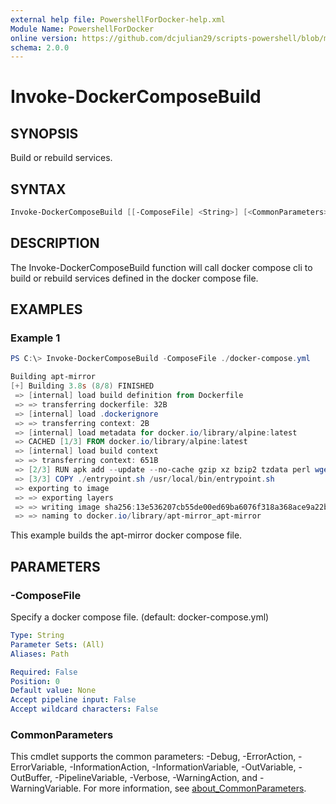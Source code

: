 ```yaml
---
external help file: PowershellForDocker-help.xml
Module Name: PowershellForDocker
online version: https://github.com/dcjulian29/scripts-powershell/blob/main/Modules/PowershellForDocker/docs/Invoke-DockerComposeBuild.md
schema: 2.0.0
---
```


# Invoke-DockerComposeBuild

## SYNOPSIS

Build or rebuild services.

## SYNTAX

```powershell
Invoke-DockerComposeBuild [[-ComposeFile] <String>] [<CommonParameters>]
```

## DESCRIPTION

The Invoke-DockerComposeBuild function will call docker compose cli to build or rebuild services defined in the docker compose file.

## EXAMPLES

### Example 1

```powershell
PS C:\> Invoke-DockerComposeBuild -ComposeFile ./docker-compose.yml

Building apt-mirror
[+] Building 3.8s (8/8) FINISHED
 => [internal] load build definition from Dockerfile                                                               0.0s
 => => transferring dockerfile: 32B                                                                                0.0s
 => [internal] load .dockerignore                                                                                  0.0s
 => => transferring context: 2B                                                                                    0.0s
 => [internal] load metadata for docker.io/library/alpine:latest                                                   0.0s
 => CACHED [1/3] FROM docker.io/library/alpine:latest                                                              0.0s
 => [internal] load build context                                                                                  0.0s
 => => transferring context: 651B                                                                                  0.0s
 => [2/3] RUN apk add --update --no-cache gzip xz bzip2 tzdata perl wget curl ca-certificates thttpd   && wget -O  2.8s
 => [3/3] COPY ./entrypoint.sh /usr/local/bin/entrypoint.sh                                                        0.1s
 => exporting to image                                                                                             0.7s
 => => exporting layers                                                                                            0.7s
 => => writing image sha256:13e536207cb55de00ed69ba6076f318a368ace9a22b41710c8c8e0e42aee44e2                       0.0s
 => => naming to docker.io/library/apt-mirror_apt-mirror                                                           0.0s

```

This example builds the apt-mirror docker compose file.

## PARAMETERS

### -ComposeFile

Specify a docker compose file. (default: docker-compose.yml)

```yaml
Type: String
Parameter Sets: (All)
Aliases: Path

Required: False
Position: 0
Default value: None
Accept pipeline input: False
Accept wildcard characters: False
```

### CommonParameters

This cmdlet supports the common parameters: -Debug, -ErrorAction, -ErrorVariable, -InformationAction, -InformationVariable, -OutVariable, -OutBuffer, -PipelineVariable, -Verbose, -WarningAction, and -WarningVariable. For more information, see [about_CommonParameters](http://go.microsoft.com/fwlink/?LinkID=113216).
